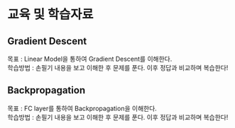 # 교육 및 학습자료

## Gradient Descent
목표 : Linear Model을 통하여 Gradient Descent를 이해한다. \
학습방법 : 손필기 내용을 보고 이해한 후 문제를 푼다. 이후 정답과 비교하며 복습한다!

## Backpropagation
목표 : FC layer를 통하여 Backpropagation을 이해한다. \
학습방법 : 손필기 내용을 보고 이해한 후 문제를 푼다. 이후 정답과 비교하며 복습한다!
